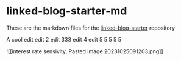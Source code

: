 # linked-blog-starter-md
These are the markdown files for the [linked-blog-starter](https://github.com/matthewwong525/linked-blog-starter) repository

A cool edit
edit 2
edit 333
edit 4
edit 5 5 5 5 5


![[interest rate sensivity, Pasted image 20231025091203.png]]